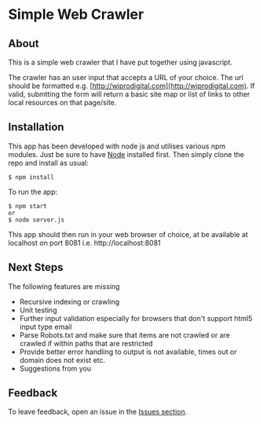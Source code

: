 # Simple Web Crawler

## About

This is a simple web crawler that I have put together using javascript.

The crawler has an user input that accepts a URL of your choice. The url should be formatted e.g. [http://wiprodigital.com](http://wiprodigital.com). If valid, submtting the form will return a basic site map or list of links to other local resources on that page/site.

## Installation

This app has been developed with node js and utilises various npm modules. Just be sure to have [Node](http://nodejs.org/) installed first. Then simply clone the repo and install as usual:

    $ npm install

To run the app:

    $ npm start
    or
    $ node server.js

This app should then run in your web browser of choice, at be available at localhost on port 8081 i.e. http://localhost:8081


## Next Steps

The following features are missing

* Recursive indexing or crawling
* Unit testing
* Further input validation especially for browsers that don't support html5 input type email
* Parse Robots.txt and make sure that items are not crawled or are crawled if within paths that are restricted
* Provide better error handling to output is not available, times out or domain does not exist etc.
* Suggestions from you


## Feedback

To leave feedback, open an issue in the
[Issues section](https://github.com/2dareis2do/simple-web-app/issues).


